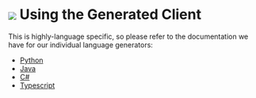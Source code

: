 # <img align="center" src="../images/logo.png"> Using the Generated Client

This is highly-language specific, so please refer to the documentation we have for our individual language generators:

- [Python][python]
- [Java][java]
- [C#][csharp]
- [Typescript][typescript]

<!--LINKS-->

[python]: https://github.com/Azure/autorest.python/tree/autorestv3/docs/client/readme.md
[java]: https://github.com/Azure/autorest.java/blob/main/docs/client/readme.md
[csharp]: https://github.com/Azure/autorest.csharp/tree/feature/v3/docs/client/readme.md
[typescript]: https://github.com/Azure/autorest.typescript/tree/v6/docs/client/readme.md
